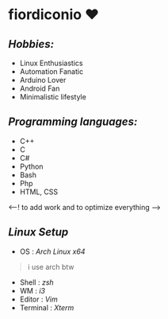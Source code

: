 # **fiordiconio** ❤️

## *Hobbies:*
- Linux Enthusiastics 
- Automation Fanatic 
- Arduino Lover 
- Android Fan
- Minimalistic lifestyle

## *Programming languages:*
- C++
- C
- C#
- Python
- Bash
- Php
- HTML, CSS

<--! to add work and to optimize everything -->
## *Linux Setup*
- OS : *Arch Linux x64*
> i use arch btw
- Shell : *zsh*
- WM : *i3*
- Editor : *Vim*
- Terminal : *Xterm*
